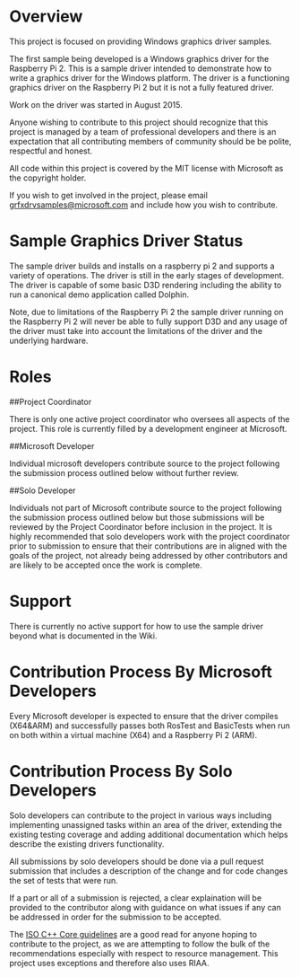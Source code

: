 # Overview

This project is focused on providing Windows graphics driver samples.

The first sample being developed is a Windows graphics driver for the Raspberry Pi 2.  This is a sample driver intended to demonstrate how to write a graphics driver for the Windows platform.  The driver is a functioning graphics driver on the Raspberry Pi 2 but it is not a fully featured driver.

Work on the driver was started in August 2015.

Anyone wishing to contribute to this project should recognize that this project is managed by a team of professional developers and there is an expectation that all contributing members of community should be be polite, respectful and honest.

All code within this project is covered by the MIT license with Microsoft as the copyright holder.

If you wish to get involved in the project, please email grfxdrvsamples@microsoft.com and include how you wish to contribute.

# Sample Graphics Driver Status

The sample driver builds and installs on a raspberry pi 2 and supports a variety of operations.  The driver is still in the early stages of development.  The driver is capable of some basic D3D rendering including the ability to run a canonical demo application called Dolphin.

Note, due to limitations of the Raspberry Pi 2 the sample driver running on the Raspberry Pi 2 will never be able to fully support D3D and any usage of the driver must take into account the limitations of the driver and the underlying hardware.

# Roles

##Project Coordinator

There is only one active project coordinator who oversees all aspects of the project.  This role is currently filled by a development engineer at Microsoft.

##Microsoft Developer

Individual microsoft developers contribute source to the project following the submission process outlined below without further review.

##Solo Developer

Individuals not part of Microsoft contribute source to the project following the submission process outlined below but those submissions will be reviewed by the Project Coordinator before inclusion in the project. It is highly recommended that solo developers work with the project coordinator prior to submission to ensure that their contributions are in aligned with the goals of the project, not already being addressed by other contributors and are likely to be accepted once the work is complete.

# Support

There is currently no active support for how to use the sample driver beyond what is documented in the Wiki.

# Contribution Process By Microsoft Developers

Every Microsoft developer is expected to ensure that the driver compiles (X64&ARM) and successfully passes both RosTest and BasicTests when run on both within a virtual machine (X64) and a Raspberry Pi 2 (ARM).

# Contribution Process By Solo Developers

Solo developers can contribute to the project in various ways including implementing unassigned tasks within an area of the driver, extending the existing testing coverage and adding additional documentation which helps describe the existing drivers functionality.

All submissions by solo developers should be done via a pull request submission that includes a description of the change and for code changes the set of tests that were run.

If a part or all of a submission is rejected, a clear explaination will be provided to the contributor along with guidance on what issues if any can be addressed in order for the submission to be accepted.

The [ISO C++ Core guidelines](https://github.com/isocpp/CppCoreGuidelines/blob/master/CppCoreGuidelines.md) are a good read for anyone hoping to contribute to the project, as we are attempting to follow the bulk of the recommendations especially with respect to resource management. This project uses exceptions and therefore also uses RIAA.

